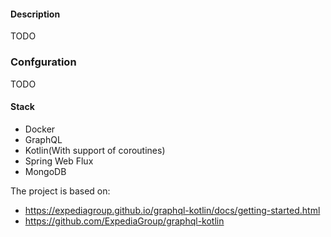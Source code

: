 #### Description
TODO

### Confguration

TODO

#### Stack
* Docker
* GraphQL
* Kotlin(With support of coroutines)
* Spring Web Flux
* MongoDB


The project is based on:
* https://expediagroup.github.io/graphql-kotlin/docs/getting-started.html
* https://github.com/ExpediaGroup/graphql-kotlin
